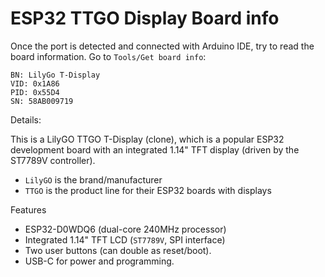 # ESP32 TTGO Display Board info

Once the port is detected and connected with Arduino IDE, 
try to read the board information.
Go to `Tools/Get board info`:

```
BN: LilyGo T-Display
VID: 0x1A86
PID: 0x55D4
SN: 58AB009719
```

Details: 

This is a LilyGO TTGO T-Display (clone), which is a popular ESP32 development
board with an integrated 1.14" TFT display (driven by the ST7789V controller).

- `LilyGO` is the brand/manufacturer
- `TTGO` is the product line for their ESP32 boards with displays

Features 

- ESP32-D0WDQ6 (dual-core 240MHz processor)
- Integrated 1.14" TFT LCD (`ST7789V`, SPI interface)
- Two user buttons (can double as reset/boot).
- USB-C for power and programming.


